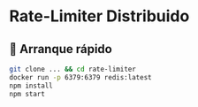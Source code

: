 # Rate-Limiter Distribuido

## 🚀 Arranque rápido
```bash
git clone ... && cd rate-limiter
docker run -p 6379:6379 redis:latest
npm install
npm start
